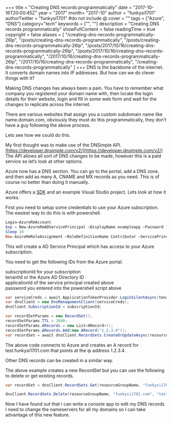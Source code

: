 +++
title = "Creating DNS records programmatically"
date = "2017-10-16T20:00:45Z"
year = "2017"
month= "2017-10"
author = "funkysi1701"
authorTwitter = "funkysi1701" #do not include @
cover = ""
tags = ["Azure", "DNS"]
category="tech"
keywords = ["", ""]
description =  "Creating DNS records programmatically"
showFullContent = false
readingTime = true
copyright = false
aliases = [
    "/creating-dns-records-programmatically-26lp",
    "/posts/creating-dns-records-programmatically",
    "/posts/creating-dns-records-programmatically-26lp",
    "/posts/2017/10/16/creating-dns-records-programmatically-26lp",
    "/posts/2017/10/16/creating-dns-records-programmatically",
    "/2017/10/16/creating-dns-records-programmatically-26lp",
    "/2017/10/16/creating-dns-records-programmatically",
    "/creating-dns-records-programmatically"
]
+++
DNS is the backbone of the internet. It converts domain names into IP addresses. But how can we do clever things with it?

Making DNS changes has always been a pain. You have to remember what company you registered your domain name with, then locate the login details for their website, login and fill in some web form and wait for the changes to replicate across the internet.

There are various websites that assign you a custom subdomain name like name.domain.com, obviously they must do this programmatically, they don’t have a guy following the above process.

Lets see how we could do this.

My first thought was to make use of the DNSimple API. [https://developer.dnsimple.com/v2/](https://developer.dnsimple.com/v2/) The API allows all sort of DNS changes to be made, however this is a paid service so let’s look at other options.

Azure now has a DNS section. You can go to the portal, add a DNS zone, and then add as many A, CNAME and MX records as you need. This is of course no better than doing it manually.

Azure offers a [SDK](https://docs.microsoft.com/en-us/azure/dns/dns-sdk) and an example Visual Studio project. Lets look at how it works.

First you need to setup some credentials to use your Azure subscription. The easiest way to do this is with powershell.

```powershell
Login–AzureRmAccount
$sp = New-AzureRmADServicePrincipal –DisplayName exampleapp –Password "{provide-password}"
Sleep 20
New-AzureRmRoleAssignment –RoleDefinitionName Contributor –ServicePrincipalName $sp.ApplicationId
```

This will create a AD Service Principal which has access to your Azure subscription.

You need to get the following IDs from the Azure portal.

subscriptionId for your subscription  
tenantId or the Azure AD Directory ID  
applicationId of the service principal created above  
password you entered into the powershell script above

```csharp
var serviceCreds = await ApplicationTokenProvider.LoginSilentAsync(tenantId, clientId, secret);
var dnsClient = new DnsManagementClient(serviceCreds);
dnsClient.SubscriptionId = subscriptionId;

var recordSetParams = new RecordSet();
recordSetParams.TTL = 3600;
recordSetParams.ARecords = new List<ARecord>();
recordSetParams.ARecords.Add(new ARecord("1.2.3.4"));
var recordSet = await dnsClient.RecordSets.CreateOrUpdateAsync(resourceGroupName, "funkysi1701.com", "test", RecordType.A, recordSetParams);
```

The above code connects to Azure and creates an A record for test.funkysi1701.com that points at the ip address 1.2.3.4.

Other DNS records can be created in a similar way.

The above example creates a new RecordSet but you can use the following to delete or get existing records.

```csharp
var recordSet = dnsClient.RecordSets.Get(resourceGroupName, "funkysi1701.com", "test", RecordType.A);

dnsClient.RecordSets.Delete(resourceGroupName, "funkysi1701.com", "test", RecordType.A);
```

Now I have found out that I can write a console app to edit my DNS records I need to change the nameservers for all my domains so I can take advantage of this new feature.